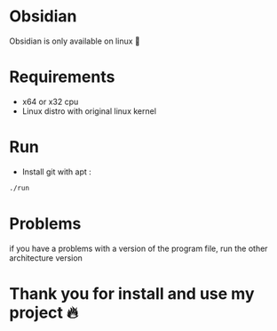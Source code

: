 # Obsidian
Obsidian is only available on linux 🐧
# Requirements
- x64 or x32 cpu
- Linux distro with original linux kernel
# Run
- Install git with apt :
```bash
./run
```

# Problems
if you have a problems with a version of the program file, run the other architecture version

# Thank you for install and use my project 🔥
